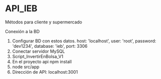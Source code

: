 # API_IEB
Métodos para cliente y supermercado

Conexión  a la BD 
1) Configurar BD con estos datos. 
    host: 'localhost',
    user: 'root',
    password: 'dev1234',
    database: 'ieb',
    port: 3306
 2) Conectar servidor MySQL
 3) Script_InvertirEnBolsa_V1
 4) En el proyecto api npm install
 5) node src/app
 6) Dirección de API: localhost:3001
 
 
 
  
